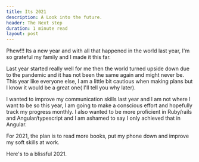 ```yaml
---
title: Its 2021
description: A Look into the future.
header: The Next step
duration: 1 minute read
layout: post
---
```


Phew!!! Its a new year and with all that happened in the world last year, I'm so grateful my family and I made it this far.

Last year started really well for me then the world turned upside down due to the pandemic and it has not been the same again and might never be. This year like everyone else, I am a little bit cautious when making plans but I know it would be a great one( I'll tell you why later).

I wanted to improve my communication skills last year and I am not where I want to be so this year, I am going to make a conscious effort and hopefully track my progress monthly. I also wanted to be more proficient in Ruby/rails and Angular/typescript and I am ashamed to say I only achieved that in Angular.


For 2021, the plan is to read more books, put my phone down and improve my soft skills at work.  


Here's to a blissful 2021.


